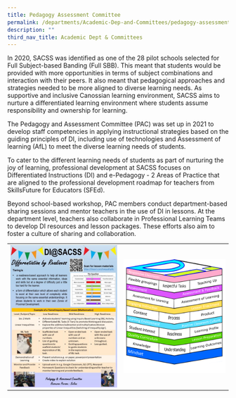 ```yaml
---
title: Pedagogy Assessment Committee
permalink: /departments/Academic-Dep-and-Committees/pedagogy-assessment-committee/
description: ""
third_nav_title: Academic Dept & Committees
---
```


In 2020, SACSS was identified as one of the 28 pilot schools selected for Full Subject-based Banding (Full SBB). This meant that students would be provided with more opportunities in terms of subject combinations and interaction with their peers. It also meant that pedagogical approaches and strategies needed to be more aligned to diverse learning needs. As supportive and inclusive Canossian learning environment, SACSS aims to nurture a differentiated learning environment where students assume responsibility and ownership for learning. 

The Pedagogy and Assessment Committee (PAC) was set up in 2021 to develop staff competencies in applying instructional strategies based on the guiding principles of DI, including use of technologies and Assessment of learning (AfL) to meet the diverse learning needs of students.

To cater to the different learning needs of students as part of nurturing the joy of learning, professional development at SACSS focuses on Differentiated Instructions (DI) and e-Pedagogy - 2 Areas of Practice that are aligned to the professional development roadmap for teachers from SkillsFuture for Educators (SFEd).

Beyond school-based workshop, PAC members conduct department-based sharing sessions and mentor teachers in the use of DI in lessons. At the department level, teachers also collaborate in Professional Learning Teams to develop DI resources and lesson packages. These efforts also aim to foster a culture of sharing and collaboration.

|   |   |
|---|---|
| ![](/images/Departments/Academic%20Dep%20&%20Comittee/PEDAGOGY%20&%20ASSESS%20COMMITTEE/DI-infographic.jpg)  |   ![](/images/Departments/Academic%20Dep%20&%20Comittee/PEDAGOGY%20&%20ASSESS%20COMMITTEE/SACSS-DI-FRAMEWORK.png) |



